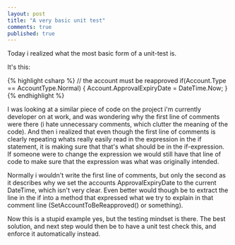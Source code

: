 ```yaml
---
layout: post
title: "A very basic unit test"
comments: true
published: true
---
```

Today i realized what the most basic form of a unit-test is.

It's this:

{% highlight csharp %}
// the account must be reapproved
if(Account.Type == AccountType.Normal)
{
  Account.ApprovalExpiryDate = DateTime.Now;
}
{% endhighlight %}

I was looking at a similar piece of code on the project i'm currently developer on at work, and was wondering why the first line of comments were there (i hate unnecessary comments, which clutter the meaning of the code). And then i realized that even though the first line of comments is clearly repeating whats really easily read in the expression in the if statement, it is making sure that that's what should be in the if-expression. If someone were to change the expression we would still have that line of code to make sure that the expression was what was originally intended.

Normally i wouldn't write the first line of comments, but only the second as it describes why we set the accounts ApprovalExpiryDate to the current DateTime, which isn't very clear. Even better would though be to extract the line in the if into a method that expressed what we try to explain in that comment line (SetAccountToBeReapproved() or something).

Now this is a stupid example yes, but the testing mindset is there. The best solution, and next step would then be to have a unit test check this, and enforce it automatically instead.
